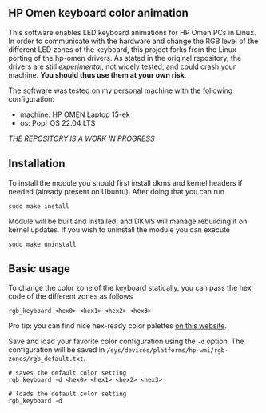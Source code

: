 HP Omen keyboard color animation
-----------------------------------------

This software enables LED keyboard animations for HP Omen PCs in Linux. In order to communicate with the hardware and change the RGB level of the different LED zones of the keyboard, this project forks from the Linux porting of the hp-omen drivers. As stated in the original repository, the drivers are still *experimental*, not widely tested, and could crash your machine. **You should thus use them at your own risk**.

The software was tested on my personal machine with the following configuration:
* machine: HP OMEN Laptop 15-ek
* os: Pop!_OS 22.04 LTS

*THE REPOSITORY IS A WORK IN PROGRESS*


## Installation

To install the module you should first install dkms and kernel headers if needed (already present on Ubuntu).
After doing that you can run 
```
sudo make install
```

Module will be built and installed, and DKMS will manage rebuilding it on kernel updates.
If you wish to uninstall the module you can execute
```
sudo make uninstall
```

## Basic usage
To change the color zone of the keyboard statically, you can pass the hex code of the different zones as follows
```
rgb_keyboard <hex0> <hex1> <hex2> <hex3>
```
Pro tip: you can find nice hex-ready color palettes [on this website](https://coolors.co/palettes/trending).

Save and load your favorite color configuration using the `-d` option. The configuration will be saved in `/sys/devices/platforms/hp-wmi/rgb-zones/rgb_default.txt`.
```
# saves the default color setting 
rgb_keyboard -d <hex0> <hex1> <hex2> <hex3>

# loads the default color setting
rgb_keyboard -d
```

